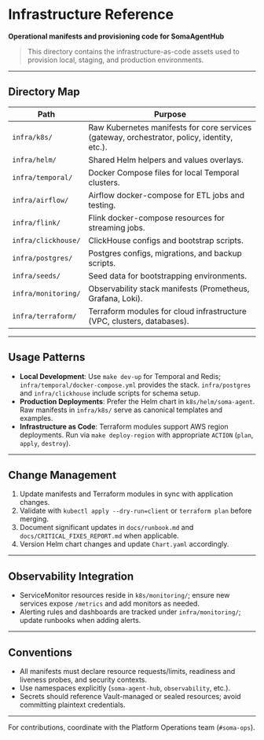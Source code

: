 # Infrastructure Reference

**Operational manifests and provisioning code for SomaAgentHub**

> This directory contains the infrastructure-as-code assets used to provision local, staging, and production environments.

---

## Directory Map

| Path | Purpose |
| --- | --- |
| `infra/k8s/` | Raw Kubernetes manifests for core services (gateway, orchestrator, policy, identity, etc.). |
| `infra/helm/` | Shared Helm helpers and values overlays. |
| `infra/temporal/` | Docker Compose files for local Temporal clusters. |
| `infra/airflow/` | Airflow docker-compose for ETL jobs and testing. |
| `infra/flink/` | Flink docker-compose resources for streaming jobs. |
| `infra/clickhouse/` | ClickHouse configs and bootstrap scripts. |
| `infra/postgres/` | Postgres configs, migrations, and backup scripts. |
| `infra/seeds/` | Seed data for bootstrapping environments. |
| `infra/monitoring/` | Observability stack manifests (Prometheus, Grafana, Loki). |
| `infra/terraform/` | Terraform modules for cloud infrastructure (VPC, clusters, databases). |

---

## Usage Patterns

- **Local Development**: Use `make dev-up` for Temporal and Redis; `infra/temporal/docker-compose.yml` provides the stack. `infra/postgres` and `infra/clickhouse` include scripts for schema setup.
- **Production Deployments**: Prefer the Helm chart in `k8s/helm/soma-agent`. Raw manifests in `infra/k8s/` serve as canonical templates and examples.
- **Infrastructure as Code**: Terraform modules support AWS region deployments. Run via `make deploy-region` with appropriate `ACTION` (`plan`, `apply`, `destroy`).

---

## Change Management

1. Update manifests and Terraform modules in sync with application changes.
2. Validate with `kubectl apply --dry-run=client` or `terraform plan` before merging.
3. Document significant updates in `docs/runbook.md` and `docs/CRITICAL_FIXES_REPORT.md` when applicable.
4. Version Helm chart changes and update `Chart.yaml` accordingly.

---

## Observability Integration

- ServiceMonitor resources reside in `k8s/monitoring/`; ensure new services expose `/metrics` and add monitors as needed.
- Alerting rules and dashboards are tracked under `infra/monitoring/`; update runbooks when adding alerts.

---

## Conventions

- All manifests must declare resource requests/limits, readiness and liveness probes, and security contexts.
- Use namespaces explicitly (`soma-agent-hub`, `observability`, etc.).
- Secrets should reference Vault-managed or sealed resources; avoid committing plaintext credentials.

---

For contributions, coordinate with the Platform Operations team (`#soma-ops`).
